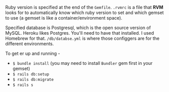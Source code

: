 Ruby version is specified at the end of the `Gemfile`. `.rvmrc` is a file that __RVM__ looks for to automatically know which ruby version to set and which gemset to use (a gemset is like a container/environment space). 


Specified database is Postgresql, which is the open source version of MySQL. Heroku likes Postgres. You'll need to have that installed. I used Homebrew for that. `/db/databse.yml` is where those configgers are for the different environments. 



To get er up and running - 
- `$ bundle install` (you may need to install `Bundler` gem first in your gemset)
- `$ rails db:setup `
- `$ rails db:migrate`
- `$ rails s` 



